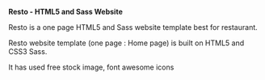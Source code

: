 **Resto - HTML5 and Sass Website**

Resto is a one page HTML5 and Sass website template best for restaurant.

Resto website template (one page : Home page) is built on HTML5 and CSS3 Sass.

It has used free stock image, font awesome icons
